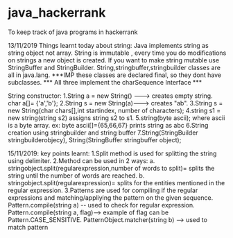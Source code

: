 # java_hackerrank
To keep track of java programs in hackerrank

13/11/2019 Things learnt today about string:
Java implements string as string object not array.
String is immutable , every time you do modifications on strings a new object is created.
If you want to make string mutable use StringBuffer and StringBuilder.
String,stringbuffer,stringbuilder classes are all in java.lang.
***IMP these classes are declared final, so they dont have subclasses.
*** All three implement the charSequence Interface ***

String constructor:
1.String a = new String() ---> creates empty string.
char a[]= {'a','b'};
2.String s = new String(a)---> creates "ab".
3.String s = new String(char chars[],int startindex, number of characters);
4.string s1 = new string(string s2) assigns string s2 to s1.
5.string(byte ascii); where ascii is a byte array. ex: byte ascii[]={65,66,67} prints string as abc
6.String creation using stringbuilder and string buffer
7.String(StringBuilder stringbuilderobjecy), String(StringBuffer stringbuffer object);

15/11/2019:
key points learnt:
1.Split method is used for splitting the string using delimiter.
2.Method can be used in 2 ways:
   a. stringobject.split(regularexpression,number of words to split)= splits the string until the number of words are reached.
   b. stringobject.split(regularexpression)= splits for the entities mentioned in the regular expression.
3.Patterns are used for compiling if the regular expressions and matching/appliying the pattern on the given sequence.
 Pattern.compile(string a) -- used to check for regular expression.
 Pattern.compile(string a, flag)--> example of flag can be Pattern.CASE_SENSITIVE.
 PatternObject.matcher(string b) --> used to match pattern

